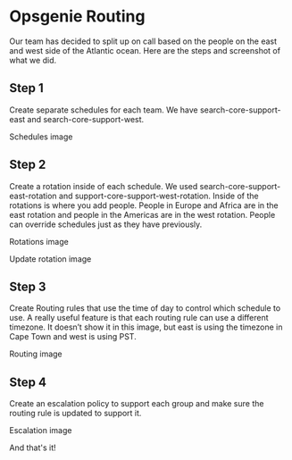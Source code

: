 # Opsgenie Routing

Our team has decided to split up on call based on the people on the east and west side of the Atlantic ocean. Here are the steps and screenshot of what we did.

## Step 1

Create separate schedules for each team. We have search-core-support-east and search-core-support-west.

Schedules image

## Step 2

Create a rotation inside of each schedule. We used search-core-support-east-rotation and support-core-support-west-rotation. Inside of the rotations is where you add people. People in Europe and Africa are in the east rotation and people in the Americas are in the west rotation. People can override schedules just as they have previously.

Rotations image

Update rotation image

## Step 3

Create Routing rules that use the time of day to control which schedule to use. A really useful feature is that each routing rule can use a different timezone. It doesn’t show it in this image, but east is using the timezone in Cape Town and west is using PST.

Routing image

## Step 4

Create an escalation policy to support each group and make sure the routing rule is updated to support it.

Escalation image

And that's it!
